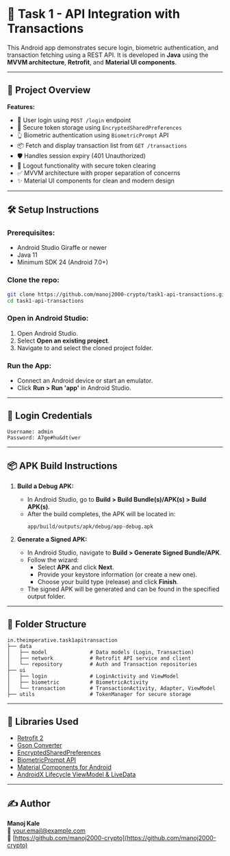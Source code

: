 # 🧾 Task 1 - API Integration with Transactions

This Android app demonstrates secure login, biometric authentication, and transaction fetching using a REST API. It is developed in **Java** using the **MVVM architecture**, **Retrofit**, and **Material UI components**.

---

## 🚀 Project Overview

**Features:**

- 🔐 User login using `POST /login` endpoint  
- 🔑 Secure token storage using `EncryptedSharedPreferences`  
- 👆 Biometric authentication using `BiometricPrompt` API  
- 📦 Fetch and display transaction list from `GET /transactions`  
- 🛡️ Handles session expiry (401 Unauthorized)  
- 📲 Logout functionality with secure token clearing  
- ✅ MVVM architecture with proper separation of concerns  
- ✨ Material UI components for clean and modern design  

---

## 🛠️ Setup Instructions

### Prerequisites:
- Android Studio Giraffe or newer  
- Java 11  
- Minimum SDK 24 (Android 7.0+)

### Clone the repo:
```bash
git clone https://github.com/manoj2000-crypto/task1-api-transactions.git
cd task1-api-transactions
```

### Open in Android Studio:
1. Open Android Studio.
2. Select **Open an existing project**.
3. Navigate to and select the cloned project folder.

### Run the App:
- Connect an Android device or start an emulator.
- Click **Run > Run 'app'** in Android Studio.

---

## 🧪 Login Credentials

```
Username: admin
Password: A7ge#hu&dt(wer
```

---

## 📦 APK Build Instructions

1. **Build a Debug APK:**
   - In Android Studio, go to **Build > Build Bundle(s)/APK(s) > Build APK(s)**.
   - After the build completes, the APK will be located in:
     ```
     app/build/outputs/apk/debug/app-debug.apk
     ```

2. **Generate a Signed APK:**
   - In Android Studio, navigate to **Build > Generate Signed Bundle/APK**.
   - Follow the wizard:
     - Select **APK** and click **Next**.
     - Provide your keystore information (or create a new one).
     - Choose your build type (release) and click **Finish**.
   - The signed APK will be generated and can be found in the specified output folder.

---

## 📂 Folder Structure

```
in.theimperative.task1apitransaction
├── data
│   ├── model              # Data models (Login, Transaction)
│   ├── network            # Retrofit API service and client
│   └── repository         # Auth and Transaction repositories
├── ui
│   ├── login              # LoginActivity and ViewModel
│   ├── biometric          # BiometricActivity
│   └── transaction        # TransactionActivity, Adapter, ViewModel
├── utils                  # TokenManager for secure storage
```

---

## 🧠 Libraries Used

- [Retrofit 2](https://square.github.io/retrofit/)  
- [Gson Converter](https://github.com/square/retrofit/tree/master/retrofit-converters/gson)  
- [EncryptedSharedPreferences](https://developer.android.com/topic/security/data)  
- [BiometricPrompt API](https://developer.android.com/training/sign-in/biometric-auth)  
- [Material Components for Android](https://m3.material.io/)  
- [AndroidX Lifecycle ViewModel & LiveData](https://developer.android.com/topic/libraries/architecture/viewmodel)  

---

## ✍️ Author

**Manoj Kale**  
📧 [your.email@example.com](mailto:your.email@example.com)  
🔗 [https://github.com/manoj2000-crypto](https://github.com/manoj2000-crypto)
